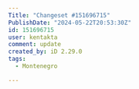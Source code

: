 ```yaml
---
Title: "Changeset #151696715"
PublishDate: "2024-05-22T20:53:30Z"
id: 151696715
user: kentakta
comment: update
created_by: iD 2.29.0
tags:
  - Montenegro

---
```

